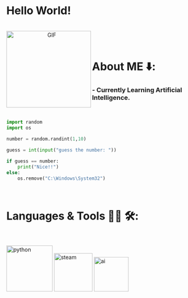 # Hello World!

</br>

<div align="center">
<img height="200" width="220" alt="GIF" align="left" src="https://github.com/ridwanenam/readme/assets/cat-space.gif">
</div>

</br>
</br>

# About ME ⬇️:

### - Currently Learning Artificial Intelligence.

</br>

```python
import random
import os

number = random.randint(1,10)

guess = int(input("guess the number: "))

if guess == number:
    print("Nice!!")
else:
    os.remove("C:\Windows\System32")
```

</br>

# Languages & Tools 👨‍💻 🛠:
</br>

<p align="left">

<!-- For more icons: https://github.com/MikeCodesDotNET/ColoredBadges -->
<img src="https://github.com/ridwanenam/readme/assets/python.png" alt="python" width="120" hight="50">
<img src="https://github.com/ridwanenam/readme/assets/steam.png" alt="steam"  width="100" hight="50">
<img src="https://github.com/ridwanenam/readme/assets/ai.png" alt="ai" width="90" hight="50">
</p>

</br>
